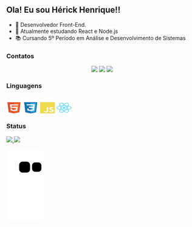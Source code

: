 ## Ola! Eu sou Hérick Henrique!!

- 🔭 Desenvolvedor Front-End.
- 📘 Atualmente estudando React e Node.js
- 📚 Cursando 5º Período em Análise e Desenvolvimento de Sistemas

### Contatos

<div align="center" >
<a href="https://instagram.com/herick.hss" target="_blank"><img src="https://img.shields.io/badge/-Instagram-%23E4405F?style=for-the-badge&logo=instagram&logoColor=white" target="_blank"></a>
<a href = "mailto:herickhenrique.souza@gmail.com"><img src="https://img.shields.io/badge/Gmail-D14836?style=for-the-badge&logo=gmail&logoColor=white" target="_blank"></a>
<a href="https://www.linkedin.com/in/herick-henriquess" target="_blank"><img src="https://img.shields.io/badge/-LinkedIn-%230077B5?style=for-the-badge&logo=linkedin&logoColor=white" target="_blank"></a>   
</div> 
</div>

### Linguagens
<div style="display: inline_block"><br>
  <img align="center" alt="HTML" height="30" width="40" src="https://raw.githubusercontent.com/devicons/devicon/master/icons/html5/html5-original.svg">
  <img align="center" alt="CSS" height="30" width="40" src="https://raw.githubusercontent.com/devicons/devicon/master/icons/css3/css3-original.svg">
  <img align="center" alt="Js" height="30" width="40" src="https://raw.githubusercontent.com/devicons/devicon/master/icons/javascript/javascript-plain.svg">
  <img align="center" alt="React" height="30" width="40" src="https://raw.githubusercontent.com/devicons/devicon/master/icons/react/react-original.svg">
  </br>
</div>

### Status
<div>
  <a href="https://github.com/HerickHenriqueSS">
  <img height="170em" src="https://github-readme-stats.vercel.app/api/top-langs/?username=HerickHenriqueSS&layout=compact&langs_count=7&theme=dark"/>
  <img height="170em" src="https://github-readme-stats.vercel.app/api?username=HerickHenriqueSS&show_icons=true&theme=dark&include_all_commits=true&count_private=true"/>
    
</div>

![Snake animation](https://github.com/HerickHenriqueSS/HerickHenriqueSS/blob/output/github-contribution-grid-snake.svg)
